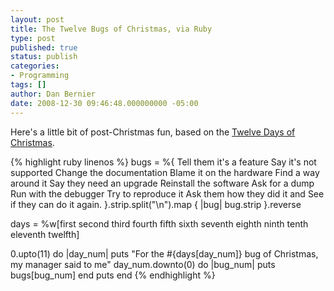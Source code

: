 ```yaml
---
layout: post
title: The Twelve Bugs of Christmas, via Ruby
type: post
published: true
status: publish
categories:
- Programming
tags: []
author: Dan Bernier
date: 2008-12-30 09:46:48.000000000 -05:00
---
```


Here's a little bit of post-Christmas fun, based on the [Twelve Days of Christmas](http://en.wikipedia.org/wiki/Twelve_Days_of_Christmas#In_song).

{% highlight ruby linenos %}
bugs = %{
     Tell them it's a feature
     Say it's not supported
     Change the documentation
     Blame it on the hardware
     Find a way around it
     Say they need an upgrade
     Reinstall the software
     Ask for a dump
     Run with the debugger
     Try to reproduce it
     Ask them how they did it and
     See if they can do it again.
}.strip.split("\n").map { |bug| bug.strip }.reverse

days = %w[first second third fourth fifth sixth seventh eighth ninth tenth eleventh twelfth]

0.upto(11) do |day_num|
  puts "For the #{days[day_num]} bug of Christmas, my manager said to me"
  day_num.downto(0) do |bug_num|
    puts bugs[bug_num]
  end
  puts
end
{% endhighlight %}
